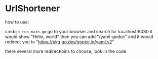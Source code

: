 # UrlShortener

how to use:

cmd:`go run main.go`
go to your browser and search for localhost:8080
it would show "Hello, world"
then you can add "/yaml-godoc" and it would redirect you to "https://pkg.go.dev/gopkg.in/yaml.v2"

there several more redirectioins to choose, look in the code
